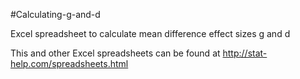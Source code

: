 #Calculating-g-and-d

Excel spreadsheet to calculate mean difference effect sizes g and d

This and other Excel spreadsheets can be found at http://stat-help.com/spreadsheets.html
